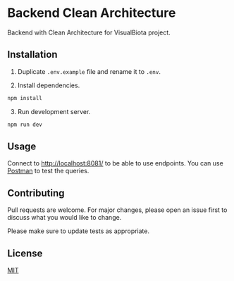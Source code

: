 # Backend Clean Architecture

Backend with Clean Architecture for VisualBiota project.

## Installation

1. Duplicate ```.env.example``` file and rename it to ```.env```.

2. Install dependencies.
```bash
npm install
```

3. Run development server.
```bash
npm run dev
```

## Usage

Connect to [http://localhost:8081/](http://localhost:8081/) to be able to use endpoints. You can use [Postman](https://www.postman.com/) to test the queries.

## Contributing
Pull requests are welcome. For major changes, please open an issue first to discuss what you would like to change.

Please make sure to update tests as appropriate.

## License
[MIT](https://choosealicense.com/licenses/mit/)